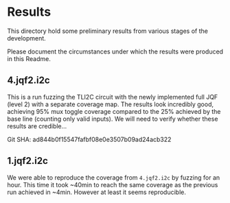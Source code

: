 # Results

This directory hold some preliminary results from various stages
of the development.

Please document the circumstances under which the results were
produced in this Readme.

## 4.jqf2.i2c

This is a run fuzzing the TLI2C circuit with the newly implemented
full JQF (level 2) with a separate coverage map.
The results look incredibly good, achieving 95% mux toggle coverage
compared to the 25% achieved by the base line (counting only valid inputs).
We will need to verify whether these results are credible...

Git SHA: ad844b0f15547fafbf08e0e3507b09ad24acb322

## 1.jqf2.i2c

We were able to reproduce the coverage from `4.jqf2.i2c` by fuzzing for an hour.
This time it took ~40min to reach the same coverage as the previous run achieved
in ~4min. However at least it seems reproducible.